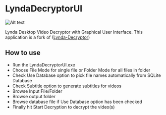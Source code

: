 # LyndaDecryptorUI
![Alt text](/../master/LyndaDecryptorUI/Resources/LyndaDecryptorUI_running.png?raw=true "LyndaDecryptorUI")  
  
Lynda Desktop Video Decryptor with Graphical User Interface. This application is a fork of ([Lynda-Decryptor](https://github.com/h4ck-rOOt/Lynda-Decryptor))

## How to use
- Run the LyndaDecryptorUI.exe
- Choose File Mode for single file or Folder Mode for all files in folder
- Check Use Database option to pick file names automatically from SQLite Database
- Check Subtitle option to generate subtitles for videos
- Browse Input File/Folder
- Browse output folder
- Browse database file if Use Database option has been checked
- Finally hit Start Decryption to decrypt the video(s)
